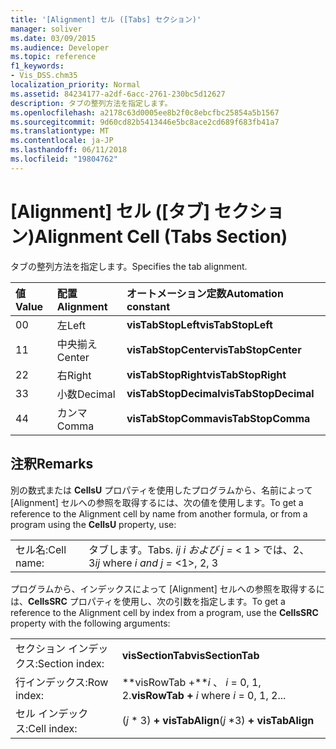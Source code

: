 ```yaml
---
title: '[Alignment] セル ([Tabs] セクション)'
manager: soliver
ms.date: 03/09/2015
ms.audience: Developer
ms.topic: reference
f1_keywords:
- Vis_DSS.chm35
localization_priority: Normal
ms.assetid: 84234177-a2df-6acc-2761-230bc5d12627
description: タブの整列方法を指定します。
ms.openlocfilehash: a2178c63d0005ee8b2f0c8ebcfbc25854a5b1567
ms.sourcegitcommit: 9d60cd82b5413446e5bc8ace2cd689f683fb41a7
ms.translationtype: MT
ms.contentlocale: ja-JP
ms.lasthandoff: 06/11/2018
ms.locfileid: "19804762"
---
```

# <a name="alignment-cell-tabs-section"></a><span data-ttu-id="eeec8-103">[Alignment] セル ([タブ] セクション)</span><span class="sxs-lookup"><span data-stu-id="eeec8-103">Alignment Cell (Tabs Section)</span></span>

<span data-ttu-id="eeec8-104">タブの整列方法を指定します。</span><span class="sxs-lookup"><span data-stu-id="eeec8-104">Specifies the tab alignment.</span></span>
  
|<span data-ttu-id="eeec8-105">**値**</span><span class="sxs-lookup"><span data-stu-id="eeec8-105">**Value**</span></span>|<span data-ttu-id="eeec8-106">**配置**</span><span class="sxs-lookup"><span data-stu-id="eeec8-106">**Alignment**</span></span>|<span data-ttu-id="eeec8-107">**オートメーション定数**</span><span class="sxs-lookup"><span data-stu-id="eeec8-107">**Automation constant**</span></span>|
|:-----|:-----|:-----|
| <span data-ttu-id="eeec8-108">0</span><span class="sxs-lookup"><span data-stu-id="eeec8-108">0</span></span>  <br/> | <span data-ttu-id="eeec8-109">左</span><span class="sxs-lookup"><span data-stu-id="eeec8-109">Left</span></span>  <br/> |<span data-ttu-id="eeec8-110">**visTabStopLeft**</span><span class="sxs-lookup"><span data-stu-id="eeec8-110">**visTabStopLeft**</span></span> <br/> |
| <span data-ttu-id="eeec8-111">1</span><span class="sxs-lookup"><span data-stu-id="eeec8-111">1</span></span>  <br/> | <span data-ttu-id="eeec8-112">中央揃え</span><span class="sxs-lookup"><span data-stu-id="eeec8-112">Center</span></span>  <br/> |<span data-ttu-id="eeec8-113">**visTabStopCenter**</span><span class="sxs-lookup"><span data-stu-id="eeec8-113">**visTabStopCenter**</span></span> <br/> |
| <span data-ttu-id="eeec8-114">2</span><span class="sxs-lookup"><span data-stu-id="eeec8-114">2</span></span>  <br/> | <span data-ttu-id="eeec8-115">右</span><span class="sxs-lookup"><span data-stu-id="eeec8-115">Right</span></span>  <br/> |<span data-ttu-id="eeec8-116">**visTabStopRight**</span><span class="sxs-lookup"><span data-stu-id="eeec8-116">**visTabStopRight**</span></span> <br/> |
| <span data-ttu-id="eeec8-117">3</span><span class="sxs-lookup"><span data-stu-id="eeec8-117">3</span></span>  <br/> | <span data-ttu-id="eeec8-118">小数</span><span class="sxs-lookup"><span data-stu-id="eeec8-118">Decimal</span></span>  <br/> |<span data-ttu-id="eeec8-119">**visTabStopDecimal**</span><span class="sxs-lookup"><span data-stu-id="eeec8-119">**visTabStopDecimal**</span></span> <br/> |
| <span data-ttu-id="eeec8-120">4</span><span class="sxs-lookup"><span data-stu-id="eeec8-120">4</span></span>  <br/> | <span data-ttu-id="eeec8-121">カンマ</span><span class="sxs-lookup"><span data-stu-id="eeec8-121">Comma</span></span>  <br/> |<span data-ttu-id="eeec8-122">**visTabStopComma**</span><span class="sxs-lookup"><span data-stu-id="eeec8-122">**visTabStopComma**</span></span> <br/> |
   
## <a name="remarks"></a><span data-ttu-id="eeec8-123">注釈</span><span class="sxs-lookup"><span data-stu-id="eeec8-123">Remarks</span></span>

<span data-ttu-id="eeec8-124">別の数式または **CellsU** プロパティを使用したプログラムから、名前によって [Alignment] セルへの参照を取得するには、次の値を使用します。</span><span class="sxs-lookup"><span data-stu-id="eeec8-124">To get a reference to the Alignment cell by name from another formula, or from a program using the **CellsU** property, use:</span></span> 
  
|||
|:-----|:-----|
| <span data-ttu-id="eeec8-125">セル名:</span><span class="sxs-lookup"><span data-stu-id="eeec8-125">Cell name:</span></span>  <br/> | <span data-ttu-id="eeec8-126">タブします。</span><span class="sxs-lookup"><span data-stu-id="eeec8-126">Tabs.</span></span>  <span data-ttu-id="eeec8-127">*ij* *i および j =* < 1 > では、2、3</span><span class="sxs-lookup"><span data-stu-id="eeec8-127">*ij*            where  *i and j =*  <1>, 2, 3</span></span>  <br/> |
   
<span data-ttu-id="eeec8-128">プログラムから、インデックスによって [Alignment] セルへの参照を取得するには、**CellsSRC** プロパティを使用し、次の引数を指定します。</span><span class="sxs-lookup"><span data-stu-id="eeec8-128">To get a reference to the Alignment cell by index from a program, use the **CellsSRC** property with the following arguments:</span></span> 
  
|||
|:-----|:-----|
| <span data-ttu-id="eeec8-129">セクション インデックス:</span><span class="sxs-lookup"><span data-stu-id="eeec8-129">Section index:</span></span>  <br/> |<span data-ttu-id="eeec8-130">**visSectionTab**</span><span class="sxs-lookup"><span data-stu-id="eeec8-130">**visSectionTab**</span></span> <br/> |
| <span data-ttu-id="eeec8-131">行インデックス:</span><span class="sxs-lookup"><span data-stu-id="eeec8-131">Row index:</span></span>  <br/> |<span data-ttu-id="eeec8-132">**visRowTab +***i* 、 *i* = 0, 1, 2.</span><span class="sxs-lookup"><span data-stu-id="eeec8-132">**visRowTab +** *i*            where  *i*  = 0, 1, 2...</span></span>  <br/> |
| <span data-ttu-id="eeec8-133">セル インデックス:</span><span class="sxs-lookup"><span data-stu-id="eeec8-133">Cell index:</span></span>  <br/> | <span data-ttu-id="eeec8-134">(*j* \* 3) **+ visTabAlign**</span><span class="sxs-lookup"><span data-stu-id="eeec8-134">(*j*  \*3) **+ visTabAlign**</span></span> <br/> |
   

